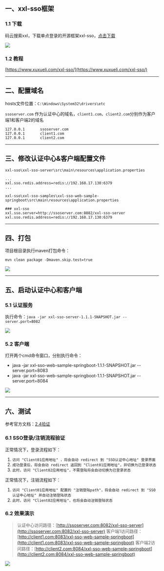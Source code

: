 ## 一、xxl-sso框架

### 1.1 下载

码云搜索xxl，下载单点登录的开源框架xxl-sso，[点击下载](https://gitee.com/xuxueli0323/xxl-sso)

![](https://cfmall-hello.oss-cn-beijing.aliyuncs.com/images/202304/202304141406811.png#id=D5744&originHeight=867&originWidth=1234&originalType=binary&ratio=1&rotation=0&showTitle=false&status=done&style=none&title=)

### 1.2 教程

[https://www.xuxueli.com/xxl-sso/](https://www.xuxueli.com/xxl-sso/)

---

## 二、配置域名

hosts文件位置：`C:\Windows\System32\drivers\etc`

`ssoserver.com` 作为认证中心的域名，`client1.com`、`client2.com`分别作为客户端1和客户端2的域名

```
127.0.0.1       ssoserver.com
127.0.0.1       client1.com
127.0.0.1       client2.com
```

---

## 三、修改认证中心&客户端配置文件

`xxl-sso\xxl-sso-server\src\main\resources\application.properties`

```properties
...
xxl.sso.redis.address=redis://192.168.17.130:6379
...
```

`xxl-sso\xxl-sso-samples\xxl-sso-web-sample-springboot\src\main\resources\application.properties`

```properties
### xxl-sso
xxl.sso.server=http://ssoserver.com:8082/xxl-sso-server
xxl.sso.redis.address=redis://192.168.17.130:6379
```

---

## 四、打包

项目根目录执行maven打包命令：

`mvn clean package -Dmaven.skip.test=true`

![](https://cfmall-hello.oss-cn-beijing.aliyuncs.com/images/202304/202304141445870.png#id=XAsDp&originHeight=514&originWidth=978&originalType=binary&ratio=1&rotation=0&showTitle=false&status=done&style=none&title=)

---

## 五、启动认证中心和客户端

### 5.1 认证服务

执行命令：`java -jar xxl-sso-server-1.1.1-SNAPSHOT.jar --server.port=8082`

![](https://cfmall-hello.oss-cn-beijing.aliyuncs.com/images/202304/202304141458881.png#id=HA5Yk&originHeight=285&originWidth=930&originalType=binary&ratio=1&rotation=0&showTitle=false&status=done&style=none&title=#id=JO2Dl&originHeight=285&originWidth=930&originalType=binary&ratio=1&rotation=0&showTitle=false&status=done&style=none&title=)

### 5.2 客户端

打开两个cmd命令窗口，分别执行命令：

- java -jar xxl-sso-web-sample-springboot-1.1.1-SNAPSHOT.jar --server.port=8083
- java -jar xxl-sso-web-sample-springboot-1.1.1-SNAPSHOT.jar --server.port=8084

![](https://cfmall-hello.oss-cn-beijing.aliyuncs.com/images/202304/202304141454027.png#id=ArrLL&originHeight=322&originWidth=1248&originalType=binary&ratio=1&rotation=0&showTitle=false&status=done&style=none&title=#id=wtJKv&originHeight=322&originWidth=1248&originalType=binary&ratio=1&rotation=0&showTitle=false&status=done&style=none&title=)

---

## 六、测试

参考官方文档：[2.4验证](https://www.xuxueli.com/xxl-sso/#2.3%20%E9%83%A8%E7%BD%B2%20%E2%80%9C%E5%8D%95%E7%82%B9%E7%99%BB%E9%99%86Client%E7%AB%AF%E6%8E%A5%E5%85%A5%E7%A4%BA%E4%BE%8B%E9%A1%B9%E7%9B%AE%E2%80%9D)

### 6.1 SSO登录/注销流程验证

正常情况下，登录流程如下：

1. `访问 "Client01应用地址" ，将会自动 redirect 到 "SSO认证中心地址" 登录界面`
2. `成功登录后，将会自动 redirect 返回到 "Client01应用地址"，并切换为已登录状态`
3. `此时，访问 "Client02应用地址"，不需登陆将会自动切换为已登录状态`

正常情况下，注销流程如下：

1. `访问 "Client01应用地址" 配置的 "注销登陆path"，将会自动 redirect 到 "SSO认证中心地址" 并自动注销登陆状态`
2. `此时，访问 "Client02应用地址"，也将会自动注销登陆状态`

### 6.2 效果演示

> 认证中心访问路径：[http://ssoserver.com:8082/xxl-sso-server](http://ssoserver.com:8082/xxl-sso-server)
> 客户端1访问路径：[http://client1.com:8083/xxl-sso-web-sample-springboot](http://client1.com:8083/xxl-sso-web-sample-springboot)
> 客户端2访问路径：[http://client2.com:8084/xxl-sso-web-sample-springboot](http://client2.com:8084/xxl-sso-web-sample-springboot)


![](https://cfmall-hello.oss-cn-beijing.aliyuncs.com/img/202401/691afb80d5a64d3c95fe1a1932d230ca.gif#id=nopT6&originHeight=343&originWidth=640&originalType=binary&ratio=1&rotation=0&showTitle=false&status=done&style=none&title=)
